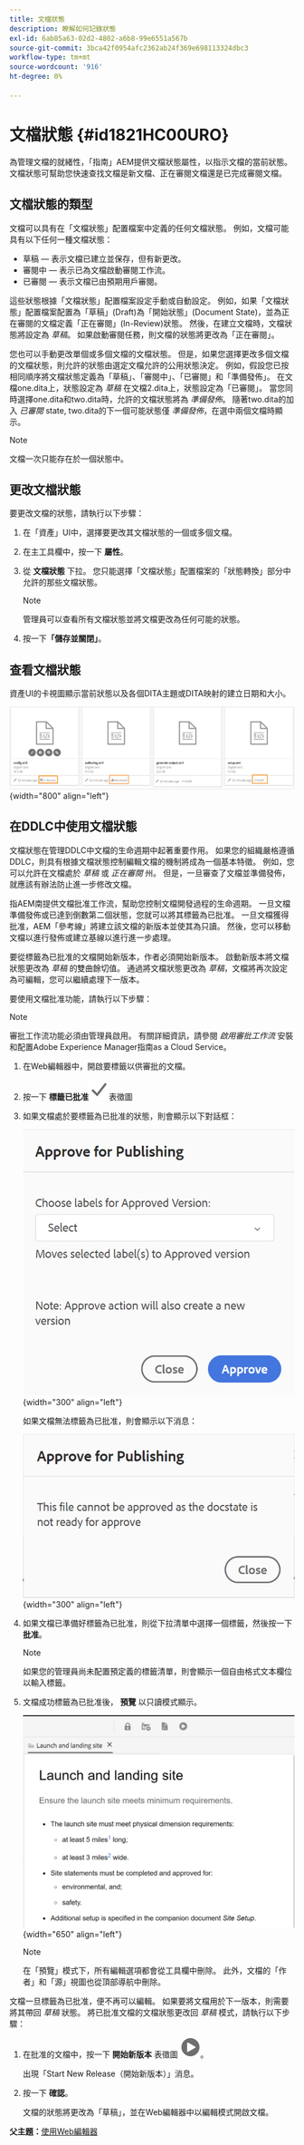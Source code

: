 ```yaml
---
title: 文檔狀態
description: 瞭解如何記錄狀態
exl-id: 6ab85a63-02d2-4802-a6b8-99e6551a567b
source-git-commit: 3bca42f0954afc2362ab24f369e698113324dbc3
workflow-type: tm+mt
source-wordcount: '916'
ht-degree: 0%

---
```


# 文檔狀態 {#id1821HC00URO}

為管理文檔的就緒性，「指南」AEM提供文檔狀態屬性，以指示文檔的當前狀態。 文檔狀態可幫助您快速查找文檔是新文檔、正在審閱文檔還是已完成審閱文檔。

## 文檔狀態的類型

文檔可以具有在「文檔狀態」配置檔案中定義的任何文檔狀態。 例如，文檔可能具有以下任何一種文檔狀態：

- 草稿 — 表示文檔已建立並保存，但有新更改。
- 審閱中 — 表示已為文檔啟動審閱工作流。
- 已審閱 — 表示文檔已由預期用戶審閱。

這些狀態根據「文檔狀態」配置檔案設定手動或自動設定。 例如，如果「文檔狀態」配置檔案配置為「草稿」(Draft)為「開始狀態」(Document State)，並為正在審閱的文檔定義「正在審閱」(In-Review)狀態。 然後，在建立文檔時，文檔狀態將設定為 *草稿*。 如果啟動審閱任務，則文檔的狀態將更改為「正在審閱」。

您也可以手動更改單個或多個文檔的文檔狀態。 但是，如果您選擇更改多個文檔的文檔狀態，則允許的狀態由選定文檔允許的公用狀態決定。 例如，假設您已按相同順序將文檔狀態定義為「草稿」、「審閱中」、「已審閱」和「準備發佈」。 在文檔one.dita上，狀態設定為 *草稿* 在文檔2.dita上，狀態設定為「已審閱」。 當您同時選擇one.dita和two.dita時，允許的文檔狀態將為 *準備發佈*。 隨著two.dita的加入 *已審閱* state, two.dita的下一個可能狀態僅 *準備發佈*，在選中兩個文檔時顯示。

>[!NOTE]
>
> 文檔一次只能存在於一個狀態中。

## 更改文檔狀態

要更改文檔的狀態，請執行以下步驟：

1. 在「資產」UI中，選擇要更改其文檔狀態的一個或多個文檔。
1. 在主工具欄中，按一下 **屬性**。
1. 從 **文檔狀態** 下拉。 您只能選擇「文檔狀態」配置檔案的「狀態轉換」部分中允許的那些文檔狀態。

   >[!NOTE]
   >
   >管理員可以查看所有文檔狀態並將文檔更改為任何可能的狀態。

1. 按一下&#x200B;**「儲存並關閉」**。

## 查看文檔狀態

資產UI的卡視圖顯示當前狀態以及各個DITA主題或DITA映射的建立日期和大小。

![](images/document_state.png){width="800" align="left"}

## 在DDLC中使用文檔狀態

文檔狀態在管理DDLC中文檔的生命週期中起著重要作用。 如果您的組織嚴格遵循DDLC，則具有根據文檔狀態控制編輯文檔的機制將成為一個基本特徵。 例如，您可以允許在文檔處於 *草稿* 或 *正在審閱* 州。 但是，一旦審查了文檔並準備發佈，就應該有辦法防止進一步修改文檔。

指AEM南提供文檔批准工作流，幫助您控制文檔開發過程的生命週期。 一旦文檔準備發佈或已達到倒數第二個狀態，您就可以將其標籤為已批准。 一旦文檔獲得批准，AEM「參考線」將建立該文檔的新版本並使其為只讀。 然後，您可以移動文檔以進行發佈或建立基線以進行進一步處理。

要從標籤為已批准的文檔開始新版本，作者必須開始新版本。 啟動新版本將文檔狀態更改為 *草稿* 的雙曲餘切值。 通過將文檔狀態更改為 *草稿*，文檔將再次設定為可編輯，您可以繼續處理下一版本。

要使用文檔批准功能，請執行以下步驟：

>[!NOTE]
>
> 審批工作流功能必須由管理員啟用。 有關詳細資訊，請參閱 *啟用審批工作流* 安裝和配置Adobe Experience Manager指南as a Cloud Service。

1. 在Web編輯器中，開啟要標籤以供審批的文檔。

1. 按一下 **標籤已批准**![](images/mark_approve_icon.svg)&#x200B;表徵圖

1. 如果文檔處於要標籤為已批准的狀態，則會顯示以下對話框：

   ![](images/mark-approved-correct-state.png){width="300" align="left"}

   如果文檔無法標籤為已批准，則會顯示以下消息：

   ![](images/mark-approved-incorrect-state.png){width="300" align="left"}

1. 如果文檔已準備好標籤為已批准，則從下拉清單中選擇一個標籤，然後按一下 **批准**。

   >[!NOTE]
   >
   > 如果您的管理員尚未配置預定義的標籤清單，則會顯示一個自由格式文本欄位以輸入標籤。

1. 文檔成功標籤為已批准後， **預覽** 以只讀模式顯示。

   ![](images/approved-doc-read-only.png){width="650" align="left"}

   >[!NOTE]
   >
   > 在「預覽」模式下，所有編輯選項都會從工具欄中刪除。 此外，文檔的「作者」和「源」視圖也從頂部導航中刪除。


文檔一旦標籤為已批准，便不再可以編輯。 如果要將文檔用於下一版本，則需要將其帶回 *草稿* 狀態。 將已批准文檔的文檔狀態更改回 *草稿* 模式，請執行以下步驟：

1. 在批准的文檔中，按一下 **開始新版本** 表徵圖 ![](images/approved-restart-draft-mode-icon.svg)。

   出現「Start New Release（開始新版本）」消息。

1. 按一下 **確認**。

   文檔的狀態將更改為「草稿」，並在Web編輯器中以編輯模式開啟文檔。


**父主題：**[&#x200B;使用Web編輯器](web-editor.md)

